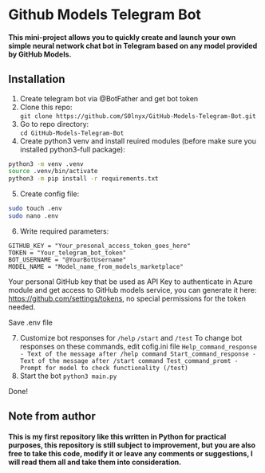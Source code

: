 # Github Models Telegram Bot
#### This mini-project allows you to quickly create and launch your own simple neural network chat bot in Telegram based on any model provided by GitHub Models.

## Installation

 1. Create telegram bot via @BotFather and get bot token
 2. Clone this repo:\
 `git clone https://github.com/S0lnyx/GitHub-Models-Telegram-Bot.git`
 3. Go to repo directory:\
 `cd GitHub-Models-Telegram-Bot`
 4. Create python3 venv and install reuired modules (before make sure you installed python3-full package):
 ```bash
 python3 -m venv .venv
 source .venv/bin/activate
 python3 -m pip install -r requirements.txt
 ```
 5. Create config file:
 ```bash
 sudo touch .env
 sudo nano .env
 ```
 6. Write required parameters:
 ```
 GITHUB_KEY = "Your_presonal_access_token_goes_here"
 TOKEN = "Your_telegram_bot_token"
 BOT_USERNAME = "@YourBotUsername"
 MODEL_NAME = "Model_name_from_models_marketplace"
 ```
 Your personal GitHub key that be used as API Key to authenticate in Azure module and get access to GitHub models service, you can generate it here: https://github.com/settings/tokens, no special permissions for the token needed.

 Save .env file

 7. Customize bot responses for `/help` `/start` and `/test`
 To change bot responses on these commands, edit cofig.ini file
 ``
 Help_command_response - Text of the message after /help command
 Start_command_response - Text of the message after /start command
 Test_command_promt - Prompt for model to check functionality (/test)
 ``
 8. Start the bot
 ``
 python3 main.py
 ``

 Done!

 ## Note from author
 #### This is my first repository like this written in Python for practical purposes, this repository is still subject to improvement, but you are also free to take this code, modify it or leave any comments or suggestions, I will read them all and take them into consideration.
